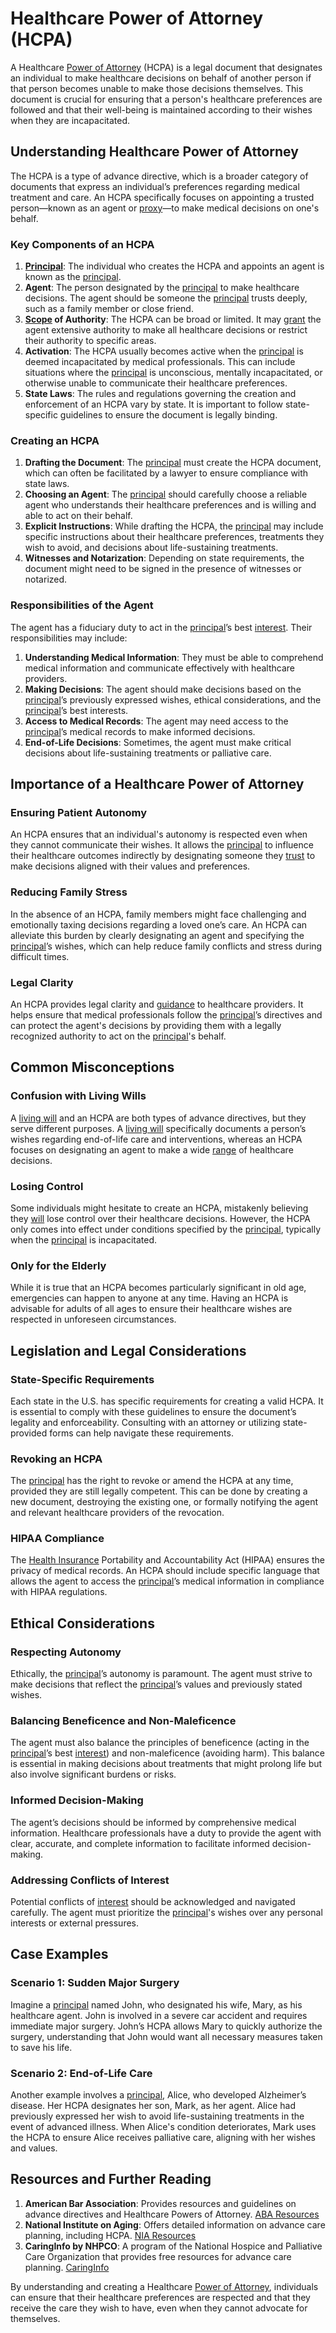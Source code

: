 # Healthcare Power of Attorney (HCPA)

A Healthcare [Power of Attorney](../p/power_of_attorney.md) (HCPA) is a legal document that designates an individual to make healthcare decisions on behalf of another person if that person becomes unable to make those decisions themselves. This document is crucial for ensuring that a person's healthcare preferences are followed and that their well-being is maintained according to their wishes when they are incapacitated.

## Understanding Healthcare Power of Attorney

The HCPA is a type of advance directive, which is a broader category of documents that express an individual’s preferences regarding medical treatment and care. An HCPA specifically focuses on appointing a trusted person—known as an agent or [proxy](../p/proxy.md)—to make medical decisions on one's behalf.

### Key Components of an HCPA

1. **[Principal](../p/principal.md)**: The individual who creates the HCPA and appoints an agent is known as the [principal](../p/principal.md).
2. **Agent**: The person designated by the [principal](../p/principal.md) to make healthcare decisions. The agent should be someone the [principal](../p/principal.md) trusts deeply, such as a family member or close friend.
3. **[Scope](../s/scope.md) of Authority**: The HCPA can be broad or limited. It may [grant](../g/grant.md) the agent extensive authority to make all healthcare decisions or restrict their authority to specific areas.
4. **Activation**: The HCPA usually becomes active when the [principal](../p/principal.md) is deemed incapacitated by medical professionals. This can include situations where the [principal](../p/principal.md) is unconscious, mentally incapacitated, or otherwise unable to communicate their healthcare preferences.
5. **State Laws**: The rules and regulations governing the creation and enforcement of an HCPA vary by state. It is important to follow state-specific guidelines to ensure the document is legally binding.

### Creating an HCPA

1. **Drafting the Document**: The [principal](../p/principal.md) must create the HCPA document, which can often be facilitated by a lawyer to ensure compliance with state laws.
2. **Choosing an Agent**: The [principal](../p/principal.md) should carefully choose a reliable agent who understands their healthcare preferences and is willing and able to act on their behalf.
3. **Explicit Instructions**: While drafting the HCPA, the [principal](../p/principal.md) may include specific instructions about their healthcare preferences, treatments they wish to avoid, and decisions about life-sustaining treatments.
4. **Witnesses and Notarization**: Depending on state requirements, the document might need to be signed in the presence of witnesses or notarized.

### Responsibilities of the Agent

The agent has a fiduciary duty to act in the [principal](../p/principal.md)’s best [interest](../i/interest.md). Their responsibilities may include:

1. **Understanding Medical Information**: They must be able to comprehend medical information and communicate effectively with healthcare providers.
2. **Making Decisions**: The agent should make decisions based on the [principal](../p/principal.md)’s previously expressed wishes, ethical considerations, and the [principal](../p/principal.md)’s best interests.
3. **Access to Medical Records**: The agent may need access to the [principal](../p/principal.md)’s medical records to make informed decisions.
4. **End-of-Life Decisions**: Sometimes, the agent must make critical decisions about life-sustaining treatments or palliative care.

## Importance of a Healthcare Power of Attorney

### Ensuring Patient Autonomy

An HCPA ensures that an individual's autonomy is respected even when they cannot communicate their wishes. It allows the [principal](../p/principal.md) to influence their healthcare outcomes indirectly by designating someone they [trust](../t/trust.md) to make decisions aligned with their values and preferences.

### Reducing Family Stress

In the absence of an HCPA, family members might face challenging and emotionally taxing decisions regarding a loved one’s care. An HCPA can alleviate this burden by clearly designating an agent and specifying the [principal](../p/principal.md)’s wishes, which can help reduce family conflicts and stress during difficult times.

### Legal Clarity

An HCPA provides legal clarity and [guidance](../g/guidance.md) to healthcare providers. It helps ensure that medical professionals follow the [principal](../p/principal.md)’s directives and can protect the agent's decisions by providing them with a legally recognized authority to act on the [principal](../p/principal.md)'s behalf.

## Common Misconceptions

### Confusion with Living Wills

A [living will](../l/living_will.md) and an HCPA are both types of advance directives, but they serve different purposes. A [living will](../l/living_will.md) specifically documents a person’s wishes regarding end-of-life care and interventions, whereas an HCPA focuses on designating an agent to make a wide [range](../r/range.md) of healthcare decisions.

### Losing Control

Some individuals might hesitate to create an HCPA, mistakenly believing they [will](../w/will.md) lose control over their healthcare decisions. However, the HCPA only comes into effect under conditions specified by the [principal](../p/principal.md), typically when the [principal](../p/principal.md) is incapacitated.

### Only for the Elderly

While it is true that an HCPA becomes particularly significant in old age, emergencies can happen to anyone at any time. Having an HCPA is advisable for adults of all ages to ensure their healthcare wishes are respected in unforeseen circumstances.

## Legislation and Legal Considerations

### State-Specific Requirements

Each state in the U.S. has specific requirements for creating a valid HCPA. It is essential to comply with these guidelines to ensure the document’s legality and enforceability. Consulting with an attorney or utilizing state-provided forms can help navigate these requirements.

### Revoking an HCPA

The [principal](../p/principal.md) has the right to revoke or amend the HCPA at any time, provided they are still legally competent. This can be done by creating a new document, destroying the existing one, or formally notifying the agent and relevant healthcare providers of the revocation.

### HIPAA Compliance

The [Health Insurance](../h/health_insurance.md) Portability and Accountability Act (HIPAA) ensures the privacy of medical records. An HCPA should include specific language that allows the agent to access the [principal](../p/principal.md)’s medical information in compliance with HIPAA regulations.

## Ethical Considerations

### Respecting Autonomy

Ethically, the [principal](../p/principal.md)’s autonomy is paramount. The agent must strive to make decisions that reflect the [principal](../p/principal.md)’s values and previously stated wishes.

### Balancing Beneficence and Non-Maleficence

The agent must also balance the principles of beneficence (acting in the [principal](../p/principal.md)’s best [interest](../i/interest.md)) and non-maleficence (avoiding harm). This balance is essential in making decisions about treatments that might prolong life but also involve significant burdens or risks.

### Informed Decision-Making

The agent’s decisions should be informed by comprehensive medical information. Healthcare professionals have a duty to provide the agent with clear, accurate, and complete information to facilitate informed decision-making.

### Addressing Conflicts of Interest

Potential conflicts of [interest](../i/interest.md) should be acknowledged and navigated carefully. The agent must prioritize the [principal](../p/principal.md)'s wishes over any personal interests or external pressures.

## Case Examples

### Scenario 1: Sudden Major Surgery

Imagine a [principal](../p/principal.md) named John, who designated his wife, Mary, as his healthcare agent. John is involved in a severe car accident and requires immediate major surgery. John’s HCPA allows Mary to quickly authorize the surgery, understanding that John would want all necessary measures taken to save his life.

### Scenario 2: End-of-Life Care

Another example involves a [principal](../p/principal.md), Alice, who developed Alzheimer’s disease. Her HCPA designates her son, Mark, as her agent. Alice had previously expressed her wish to avoid life-sustaining treatments in the event of advanced illness. When Alice's condition deteriorates, Mark uses the HCPA to ensure Alice receives palliative care, aligning with her wishes and values.

## Resources and Further Reading

1. **American Bar Association**: Provides resources and guidelines on advance directives and Healthcare Powers of Attorney. [ABA Resources](https://www.americanbar.org/groups/law_aging/resources/health_care_decision_making/)
2. **National Institute on Aging**: Offers detailed information on advance care planning, including HCPA. [NIA Resources](https://www.nia.nih.gov/health/advance-care-planning-healthcare-directives)
3. **CaringInfo by NHPCO**: A program of the National Hospice and Palliative Care Organization that provides free resources for advance care planning. [CaringInfo](https://www.caringinfo.org/)

By understanding and creating a Healthcare [Power of Attorney](../p/power_of_attorney.md), individuals can ensure that their healthcare preferences are respected and that they receive the care they wish to have, even when they cannot advocate for themselves.